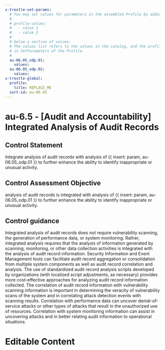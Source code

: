 ```yaml
---
x-trestle-set-params:
  # You may set values for parameters in the assembled Profile by adding
  #
  # profile-values:
  #   - value 1
  #   - value 2
  #
  # below a section of values:
  # The values list refers to the values in the catalog, and the profile-values represent values
  # in SetParameters of the Profile.
  #
  au-06.05_odp.01:
    values:
  au-06.05_odp.02:
    values:
x-trestle-global:
  profile:
    title: REPLACE_ME
  sort-id: au-06.05
---
```


# au-6.5 - \[Audit and Accountability\] Integrated Analysis of Audit Records

## Control Statement

Integrate analysis of audit records with analysis of {{ insert: param, au-06.05_odp.01 }} to further enhance the ability to identify inappropriate or unusual activity.

## Control Assessment Objective

analysis of audit records is integrated with analysis of {{ insert: param, au-06.05_odp.01 }} to further enhance the ability to identify inappropriate or unusual activity.

## Control guidance

Integrated analysis of audit records does not require vulnerability scanning, the generation of performance data, or system monitoring. Rather, integrated analysis requires that the analysis of information generated by scanning, monitoring, or other data collection activities is integrated with the analysis of audit record information. Security Information and Event Management tools can facilitate audit record aggregation or consolidation from multiple system components as well as audit record correlation and analysis. The use of standardized audit record analysis scripts developed by organizations (with localized script adjustments, as necessary) provides more cost-effective approaches for analyzing audit record information collected. The correlation of audit record information with vulnerability scanning information is important in determining the veracity of vulnerability scans of the system and in correlating attack detection events with scanning results. Correlation with performance data can uncover denial-of-service attacks or other types of attacks that result in the unauthorized use of resources. Correlation with system monitoring information can assist in uncovering attacks and in better relating audit information to operational situations.

# Editable Content

<!-- Make additions and edits below -->
<!-- The above represents the contents of the control as received by the profile, prior to additions. -->
<!-- If the profile makes additions to the control, they will appear below. -->
<!-- The above markdown may not be edited but you may edit the content below, and/or introduce new additions to be made by the profile. -->
<!-- If there is a yaml header at the top, parameter values may be edited. Use --set-parameters to incorporate the changes during assembly. -->
<!-- The content here will then replace what is in the profile for this control, after running profile-assemble. -->
<!-- The current profile has no added parts for this control, but you may add new ones here. -->
<!-- Each addition must have a heading either of the form ## Control my_addition_name -->
<!-- or ## Part a. (where the a. refers to one of the control statement labels.) -->
<!-- "## Control" parts are new parts added after the statement part. -->
<!-- "## Part" parts are new parts added into the top-level statement part with that label. -->
<!-- Subparts may be added with nested hash levels of the form ### My Subpart Name -->
<!-- underneath the parent ## Control or ## Part being added -->
<!-- See https://ibm.github.io/compliance-trestle/tutorials/ssp_profile_catalog_authoring/ssp_profile_catalog_authoring for guidance. -->
